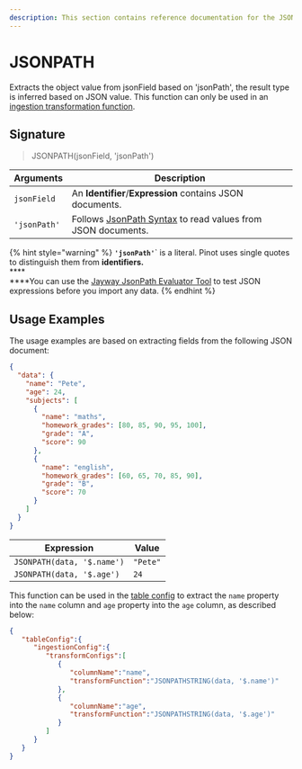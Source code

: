 ```yaml
---
description: This section contains reference documentation for the JSONPATH function.
---
```


# JSONPATH

Extracts the object value from jsonField based on 'jsonPath', the result type is inferred based on JSON value. This function can only be used in an [ingestion transformation function](../../developers/advanced/ingestion-level-transformations.md).

## Signature

> JSONPATH(jsonField, 'jsonPath')

| Arguments    | Description                                                                                            |
| ------------ | ------------------------------------------------------------------------------------------------------ |
| `jsonField`  | An **Identifier**/**Expression** contains JSON documents.                                              |
| `'jsonPath'` | Follows [JsonPath Syntax](https://goessner.net/articles/JsonPath/) to read values from JSON documents. |

{% hint style="warning" %}
**`'jsonPath'`**\` is a literal. Pinot uses single quotes to distinguish them from **identifiers.** \
****\
****You can use the [Jayway JsonPath Evaluator Tool](https://jsonpath.herokuapp.com/) to test JSON expressions before you import any data.
{% endhint %}

## Usage Examples

The usage examples are based on extracting fields from the following JSON document:

```json
{
  "data": {
    "name": "Pete",
    "age": 24,
    "subjects": [
      {
        "name": "maths",
        "homework_grades": [80, 85, 90, 95, 100],
        "grade": "A",
        "score": 90
      },
      {
        "name": "english",
        "homework_grades": [60, 65, 70, 85, 90],
        "grade": "B",
        "score": 70
      }
    ]
  }
}
```

| Expression                 | Value    |
| -------------------------- | -------- |
| `JSONPATH(data, '$.name')` | `"Pete"` |
| `JSONPATH(data, '$.age')`  | `24`     |

This function can be used in the [table config](../table.md) to extract the `name` property into the `name` column and `age` property into the `age` column, as described below:

```json
{
   "tableConfig":{
      "ingestionConfig":{
         "transformConfigs":[
            {
               "columnName":"name",
               "transformFunction":"JSONPATHSTRING(data, '$.name')"
            },
            {
               "columnName":"age",
               "transformFunction":"JSONPATHSTRING(data, '$.age')"
            }
         ]
      }
   }
}
```
